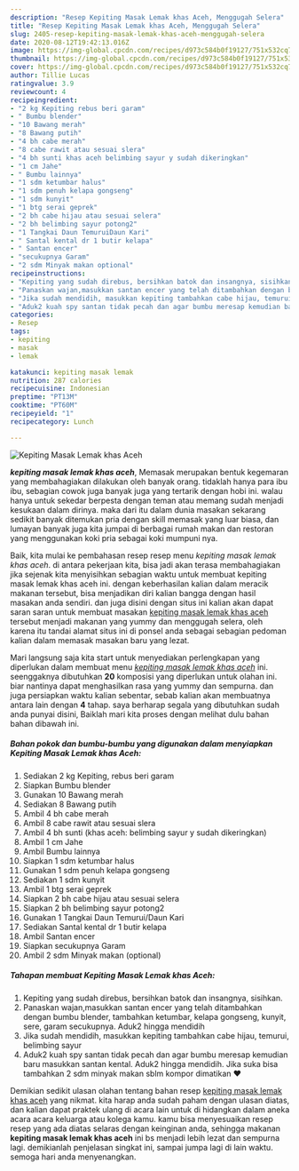 ```yaml
---
description: "Resep Kepiting Masak Lemak khas Aceh, Menggugah Selera"
title: "Resep Kepiting Masak Lemak khas Aceh, Menggugah Selera"
slug: 2405-resep-kepiting-masak-lemak-khas-aceh-menggugah-selera
date: 2020-08-12T19:42:13.016Z
image: https://img-global.cpcdn.com/recipes/d973c584b0f19127/751x532cq70/kepiting-masak-lemak-khas-aceh-foto-resep-utama.jpg
thumbnail: https://img-global.cpcdn.com/recipes/d973c584b0f19127/751x532cq70/kepiting-masak-lemak-khas-aceh-foto-resep-utama.jpg
cover: https://img-global.cpcdn.com/recipes/d973c584b0f19127/751x532cq70/kepiting-masak-lemak-khas-aceh-foto-resep-utama.jpg
author: Tillie Lucas
ratingvalue: 3.9
reviewcount: 4
recipeingredient:
- "2 kg Kepiting rebus beri garam"
- " Bumbu blender"
- "10 Bawang merah"
- "8 Bawang putih"
- "4 bh cabe merah"
- "8 cabe rawit atau sesuai slera"
- "4 bh sunti khas aceh belimbing sayur y sudah dikeringkan"
- "1 cm Jahe"
- " Bumbu lainnya"
- "1 sdm ketumbar halus"
- "1 sdm penuh kelapa gongseng"
- "1 sdm kunyit"
- "1 btg serai geprek"
- "2 bh cabe hijau atau sesuai selera"
- "2 bh belimbing sayur potong2"
- "1 Tangkai Daun TemuruiDaun Kari"
- " Santal kental dr 1 butir kelapa"
- " Santan encer"
- "secukupnya Garam"
- "2 sdm Minyak makan optional"
recipeinstructions:
- "Kepiting yang sudah direbus, bersihkan batok dan insangnya, sisihkan."
- "Panaskan wajan,masukkan santan encer yang telah ditambahkan dengan bumbu blender, tambahkan ketumbar, kelapa gongseng, kunyit, sere, garam secukupnya. Aduk2 hingga mendidih"
- "Jika sudah mendidih, masukkan kepiting tambahkan cabe hijau, temurui, belimbing sayur"
- "Aduk2 kuah spy santan tidak pecah dan agar bumbu meresap kemudian baru masukkan santan kental. Aduk2 hingga mendidih. Jika suka bisa tambahkan 2 sdm minyak makan sblm kompor dimatikan ❤"
categories:
- Resep
tags:
- kepiting
- masak
- lemak

katakunci: kepiting masak lemak 
nutrition: 287 calories
recipecuisine: Indonesian
preptime: "PT13M"
cooktime: "PT60M"
recipeyield: "1"
recipecategory: Lunch

---
```



![Kepiting Masak Lemak khas Aceh](https://img-global.cpcdn.com/recipes/d973c584b0f19127/751x532cq70/kepiting-masak-lemak-khas-aceh-foto-resep-utama.jpg)

<b><i>kepiting masak lemak khas aceh</i></b>, Memasak merupakan bentuk kegemaran yang membahagiakan dilakukan oleh banyak orang. tidaklah hanya para ibu ibu, sebagian cowok juga banyak juga yang tertarik dengan hobi ini. walau hanya untuk sekedar berpesta dengan teman atau memang sudah menjadi kesukaan dalam dirinya. maka dari itu dalam dunia masakan sekarang sedikit banyak ditemukan pria dengan skill memasak yang luar biasa, dan lumayan banyak juga kita jumpai di berbagai rumah makan dan restoran yang menggunakan koki pria sebagai koki mumpuni nya.



Baik, kita mulai ke pembahasan resep resep menu <i>kepiting masak lemak khas aceh</i>. di antara pekerjaan kita, bisa jadi akan terasa membahagiakan jika sejenak kita menyisihkan sebagian waktu untuk membuat kepiting masak lemak khas aceh ini. dengan keberhasilan kalian dalam meracik makanan tersebut, bisa menjadikan diri kalian bangga dengan hasil masakan anda sendiri. dan juga disini dengan situs ini kalian akan dapat saran saran untuk membuat masakan <u>kepiting masak lemak khas aceh</u> tersebut menjadi makanan yang yummy dan menggugah selera, oleh karena itu tandai alamat situs ini di ponsel anda sebagai sebagian pedoman kalian dalam memasak masakan baru yang lezat.


Mari langsung saja kita start untuk menyediakan perlengkapan yang diperlukan dalam membuat menu <u><i>kepiting masak lemak khas aceh</i></u> ini. seenggaknya dibutuhkan <b>20</b> komposisi yang diperlukan untuk olahan ini. biar nantinya dapat menghasilkan rasa yang yummy dan sempurna. dan juga persiapkan waktu kalian sebentar, sebab kalian akan membuatnya antara lain dengan <b>4</b> tahap. saya berharap segala yang dibutuhkan sudah anda punyai disini, Baiklah mari kita proses dengan melihat dulu bahan bahan dibawah ini.

<!--inarticleads1-->

##### Bahan pokok dan bumbu-bumbu yang digunakan dalam menyiapkan Kepiting Masak Lemak khas Aceh:

1. Sediakan 2 kg Kepiting, rebus beri garam
1. Siapkan  Bumbu blender
1. Gunakan 10 Bawang merah
1. Sediakan 8 Bawang putih
1. Ambil 4 bh cabe merah
1. Ambil 8 cabe rawit atau sesuai slera
1. Ambil 4 bh sunti (khas aceh: belimbing sayur y sudah dikeringkan)
1. Ambil 1 cm Jahe
1. Ambil  Bumbu lainnya
1. Siapkan 1 sdm ketumbar halus
1. Gunakan 1 sdm penuh kelapa gongseng
1. Sediakan 1 sdm kunyit
1. Ambil 1 btg serai geprek
1. Siapkan 2 bh cabe hijau atau sesuai selera
1. Siapkan 2 bh belimbing sayur potong2
1. Gunakan 1 Tangkai Daun Temurui/Daun Kari
1. Sediakan  Santal kental dr 1 butir kelapa
1. Ambil  Santan encer
1. Siapkan secukupnya Garam
1. Ambil 2 sdm Minyak makan (optional)




<!--inarticleads2-->

##### Tahapan membuat Kepiting Masak Lemak khas Aceh:

1. Kepiting yang sudah direbus, bersihkan batok dan insangnya, sisihkan.
1. Panaskan wajan,masukkan santan encer yang telah ditambahkan dengan bumbu blender, tambahkan ketumbar, kelapa gongseng, kunyit, sere, garam secukupnya. Aduk2 hingga mendidih
1. Jika sudah mendidih, masukkan kepiting tambahkan cabe hijau, temurui, belimbing sayur
1. Aduk2 kuah spy santan tidak pecah dan agar bumbu meresap kemudian baru masukkan santan kental. Aduk2 hingga mendidih. Jika suka bisa tambahkan 2 sdm minyak makan sblm kompor dimatikan ❤




Demikian sedikit ulasan olahan tentang bahan resep <u>kepiting masak lemak khas aceh</u> yang nikmat. kita harap anda sudah paham dengan ulasan diatas, dan kalian dapat praktek ulang di acara lain untuk di hidangkan dalam aneka acara acara keluarga atau kolega kamu. kamu bisa menyesuaikan resep resep yang ada diatas selaras dengan keinginan anda, sehingga makanan <b>kepiting masak lemak khas aceh</b> ini bs menjadi lebih lezat dan sempurna lagi. demikianlah penjelasan singkat ini, sampai jumpa lagi di lain waktu. semoga hari anda menyenangkan.
